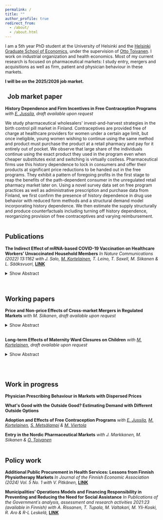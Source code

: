 ```yaml
---
permalink: /
title: ""
author_profile: true
redirect_from: 
  - /about/
  - /about.html
---
```


I am a 5th year PhD student at the University of Helsinki and the [Helsinki Graduate School of Economics](https://www.helsinkigse.fi/), under the supervision of [Otto Toivanen](https://aalto-econ.fi/toivanen/). I work on industrial organization and health economics. Most of my current research is focused on pharmaceutical markets: I study entry, mergers and acquisitions as well as firm, patient and physician behaviour in these markets.

**I will be on the 2025/2026 job market.**

## <i class="fas fa-capsules" style="margin-right: 8px;"></i> Job market paper <i class="fas fa-capsules" style="margin-left: 8px;"></i>

**History Dependence and Firm Incentives in Free Contraception Programs** *with [E. Jussila](https://elinajussila.github.io/)*, *draft available upon request*


We study pharmaceutical wholesalers' invest-and-harvest strategies in the birth control pill market in Finland. Contraceptives are provided free of charge at healthcare providers for women under a certain age limit, but once ineligible, young women wishing to continue using the same method and product must purchase the product at a retail pharmacy and pay for it entirely out of pocket. We observe that large share of the individuals continue using the exact product they used in the program even when cheaper substitutes exist and switching is virtually costless. Pharmaceutical firms use this history dependence to lock in consumers and offer their products at significant price reductions to be handed out in the free programs. They exhibit a pattern of foregoing profits in the first stage to reap the benefits of the path-dependent consumer in the unregulated retail pharmacy market later on. Using a novel survey data set on free program practices as well as administrative prescription and purchase data from Finland, we first confirm the presence of history dependence in drug use behavior with reduced form methods and a structural demand model incorporating history dependence. We then estimate the supply structurally and produce counterfactuals including turning off history dependence, reorganizing provision of free contraceptives and varying reimbursement.
<br><br>

## Publications
**The Indirect Effect of mRNA-based COVID-19 Vaccination on Healthcare Workers’ Unvaccinated Household Members**
*In Nature Communications (2022) 13:1162 with J. Salo, [M. Kortelainen](https://sites.google.com/view/mikakorte/home), T. Leino, T. Saxell, M. Siikanen & L. Sääksvuori,* **[LINK](https://www.nature.com/articles/s41467-022-28825-4)**
<details>
  <summary>Show Abstract</summary>
Mass vaccination is effective in reducing SARS-CoV-2 infections among vaccinated individuals. However, it remains unclear how effectively COVID-19 vaccines prevent people from spreading the virus to their close contacts. Using nationwide administrative datasets on SARS-CoV-2 infections, vaccination records, demographics, and unique household IDs, we conducted an observational cohort study to estimate the direct and indirect effectiveness of mRNA-based COVID-19 vaccines in reducing infections among vaccinated healthcare workers and their unvaccinated household members. Our estimates for adults imply indirect effectiveness of 39.1% (95% CI: −7.1% to 65.3%) two weeks and 39.0% (95% CI: 18.9% to 54.0%) eight weeks after the second dose. We find that the indirect effect of mRNA-based COVID-19 vaccines within households is smaller for unvaccinated children than for adults and statistically insignificant. Here, we show that mRNA-based COVID-19 vaccines are associated with a reduction in SARS-CoV-2 infections not only among vaccinated individuals but also among unvaccinated adult household members in a real-world setting.
</details>
<br><br>

## Working papers

**Price and Non-price Effects of Cross-market Mergers in Regulated Markets** *with M. Siikanen*, *draft available upon request*
<details>
  <summary>Show Abstract</summary>
</details>
<br>


**Long-term Effects of Maternity Ward Closures on Children** *with [M. Kortelainen](https://sites.google.com/view/mikakorte/home)*, *draft available upon request*
<details>
  <summary>Show Abstract</summary>
  It is widely known that early-life health interventions can affect long-term outcomes later in life. This paper studies how the closures of maternity wards affect short-term health outcomes as well as educational and labour market outcomes of children in their adulthood using a quasi-experimental research design and nationwide administrative data sets from Finland. Using difference-in-differences approach that allows for heterogeneous treatment effects in a staggered design, we find significant improvements in perinatal child health outcomes in the short run. In the long run, we find significant positive effects of closures on upper secondary educational attainment as well as employment and earnings. The paper contributes to a previously understudied topic on the effect of specialized healthcare unit closures on short-term health outcomes and long-term educational and labour market outcomes of children in the modern context.
</details>


<br><br>

## Work in progress


**Physician Prescribing Behaviour in Markets with Dispersed Prices**

**What's Good with the Outside Good? Estimating Demand with Different Outside Options**

**Adoption and Effects of Free Contraception Programs** *with [E. Jussila](https://elinajussila.github.io/), [M. Kortelainen](https://sites.google.com/view/mikakorte/home), [S. Metsälampi](https://satumetsa.github.io/) & [M. Viertola](https://viertolam.github.io/)*

**Entry in the Nordic Pharmaceutical Markets** *with J. Markkanen, M. Siikanen & [O. Toivanen](https://aalto-econ.fi/toivanen/)*
<br><br>



## Policy work
**Additional Public Procurement in Health Services: Lessons from Finnish Physiotherapy Markets**
*In Journal of the Finnish Economic Association (2024) Vol. 5 No. 1 with V. Pitkänen,* **[LINK](https://journal.fi/jfea/article/view/137938)**

**Municipalities’ Operations Models and Financing Responsibility in Preventing and Reducing the Need for Social Assistance**
*In Publications of the Government´s analysis, assessment and research activities 2021:23 (available in Finnish) with A. Rissanen, T. Tupala, M. Valtakari, M. Yli-Koski, R. Aro & R-L Leskelä,* **[LINK](https://julkaisut.valtioneuvosto.fi/handle/10024/163025)**

